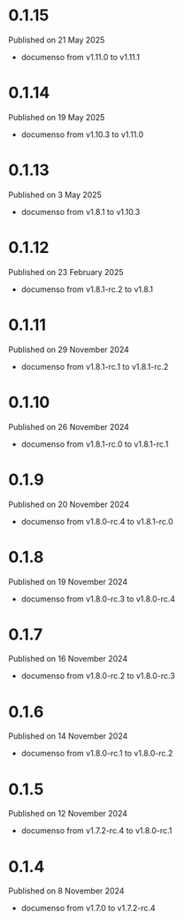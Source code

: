 # 0.1.15

Published on 21 May 2025

- documenso from v1.11.0 to v1.11.1

# 0.1.14

Published on 19 May 2025

- documenso from v1.10.3 to v1.11.0

# 0.1.13

Published on 3 May 2025

- documenso from v1.8.1 to v1.10.3

# 0.1.12

Published on 23 February 2025

- documenso from v1.8.1-rc.2 to v1.8.1

# 0.1.11

Published on 29 November 2024

- documenso from v1.8.1-rc.1 to v1.8.1-rc.2

# 0.1.10

Published on 26 November 2024

- documenso from v1.8.1-rc.0 to v1.8.1-rc.1

# 0.1.9

Published on 20 November 2024

- documenso from v1.8.0-rc.4 to v1.8.1-rc.0

# 0.1.8

Published on 19 November 2024

- documenso from v1.8.0-rc.3 to v1.8.0-rc.4

# 0.1.7

Published on 16 November 2024

- documenso from v1.8.0-rc.2 to v1.8.0-rc.3

# 0.1.6

Published on 14 November 2024

- documenso from v1.8.0-rc.1 to v1.8.0-rc.2

# 0.1.5

Published on 12 November 2024

- documenso from v1.7.2-rc.4 to v1.8.0-rc.1

# 0.1.4

Published on 8 November 2024

- documenso from v1.7.0 to v1.7.2-rc.4

